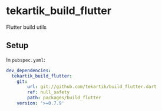 # tekartik_build_flutter

Flutter build utils

## Setup

In `pubspec.yaml`:

```yaml
dev_dependencies:
  tekartik_build_flutter:
    git: 
        url: git://github.com/tekartik/build_flutter.dart
        ref: null_safety
        path: packages/build_flutter
    version: '>=0.7.9'
```